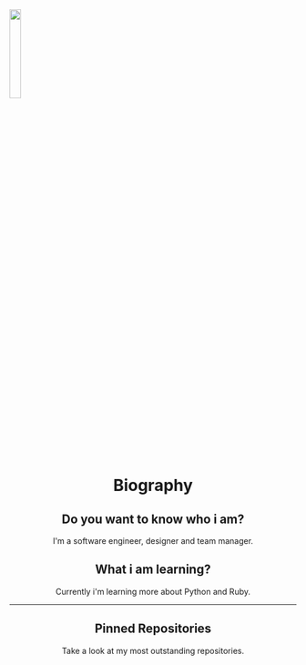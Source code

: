 <img align='center' src='http://pa1.narvii.com/6995/90e0ada08036dcf01e3f640bf6dde1d377d99757r1-200-200_00.gif' width='20%'> 

<h1 align="center">Biography</h2>

<h2 align="center">Do you want to know who i am?</h2>
<p align="center">I'm a software engineer, designer and team manager.</p>

<h2 align="center">What i am learning?</h2>
<p align="center">Currently i'm learning more about Python and Ruby.</p>


____

<h2 align="center">Pinned Repositories</h2>
<p align="center">Take a look at my most outstanding repositories.</p>


